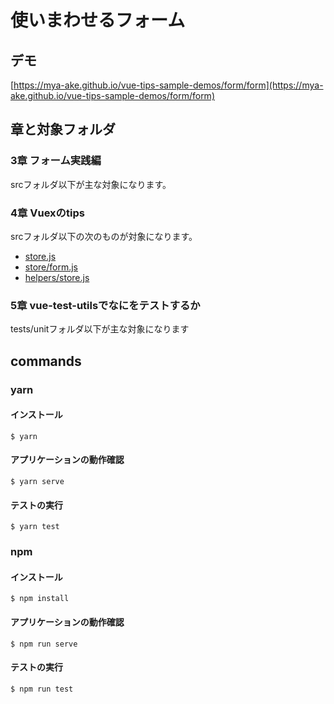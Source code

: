 # 使いまわせるフォーム

## デモ

[https://mya-ake.github.io/vue-tips-sample-demos/form/form](https://mya-ake.github.io/vue-tips-sample-demos/form/form)

## 章と対象フォルダ

### 3章 フォーム実践編

srcフォルダ以下が主な対象になります。

### 4章 Vuexのtips

srcフォルダ以下の次のものが対象になります。

- [store.js](https://github.com/mya-ake/vue-tips-samples/blob/master/form/src/store.js)
- [store/form.js](https://github.com/mya-ake/vue-tips-samples/blob/master/form/src/store/form.js)
- [helpers/store.js](https://github.com/mya-ake/vue-tips-samples/blob/master/form/src/helpers/store.js)

### 5章 vue-test-utilsでなにをテストするか

tests/unitフォルダ以下が主な対象になります

## commands

### yarn

#### インストール

```
$ yarn
```

#### アプリケーションの動作確認

```
$ yarn serve
```

#### テストの実行

```
$ yarn test
```

### npm

#### インストール

```
$ npm install
```

#### アプリケーションの動作確認

```
$ npm run serve
```

#### テストの実行

```
$ npm run test
```
